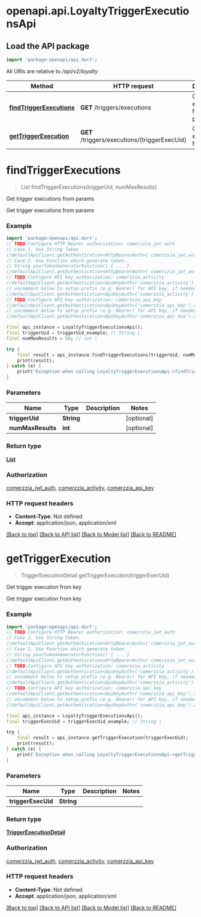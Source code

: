 # openapi.api.LoyaltyTriggerExecutionsApi

## Load the API package
```dart
import 'package:openapi/api.dart';
```

All URIs are relative to */api/v2/loyalty*

Method | HTTP request | Description
------------- | ------------- | -------------
[**findTriggerExecutions**](LoyaltyTriggerExecutionsApi.md#findtriggerexecutions) | **GET** /triggers/executions | Get trigger executions from params
[**getTriggerExecution**](LoyaltyTriggerExecutionsApi.md#gettriggerexecution) | **GET** /triggers/executions/{triggerExecUid} | Get trigger execution from key


# **findTriggerExecutions**
> List<TriggerExecutionDetail> findTriggerExecutions(triggerUid, numMaxResults)

Get trigger executions from params

Get trigger executions from params

### Example
```dart
import 'package:openapi/api.dart';
// TODO Configure HTTP Bearer authorization: comerzzia_jwt_auth
// Case 1. Use String Token
//defaultApiClient.getAuthentication<HttpBearerAuth>('comerzzia_jwt_auth').setAccessToken('YOUR_ACCESS_TOKEN');
// Case 2. Use Function which generate token.
// String yourTokenGeneratorFunction() { ... }
//defaultApiClient.getAuthentication<HttpBearerAuth>('comerzzia_jwt_auth').setAccessToken(yourTokenGeneratorFunction);
// TODO Configure API key authorization: comerzzia_activity
//defaultApiClient.getAuthentication<ApiKeyAuth>('comerzzia_activity').apiKey = 'YOUR_API_KEY';
// uncomment below to setup prefix (e.g. Bearer) for API key, if needed
//defaultApiClient.getAuthentication<ApiKeyAuth>('comerzzia_activity').apiKeyPrefix = 'Bearer';
// TODO Configure API key authorization: comerzzia_api_key
//defaultApiClient.getAuthentication<ApiKeyAuth>('comerzzia_api_key').apiKey = 'YOUR_API_KEY';
// uncomment below to setup prefix (e.g. Bearer) for API key, if needed
//defaultApiClient.getAuthentication<ApiKeyAuth>('comerzzia_api_key').apiKeyPrefix = 'Bearer';

final api_instance = LoyaltyTriggerExecutionsApi();
final triggerUid = triggerUid_example; // String | 
final numMaxResults = 56; // int | 

try {
    final result = api_instance.findTriggerExecutions(triggerUid, numMaxResults);
    print(result);
} catch (e) {
    print('Exception when calling LoyaltyTriggerExecutionsApi->findTriggerExecutions: $e\n');
}
```

### Parameters

Name | Type | Description  | Notes
------------- | ------------- | ------------- | -------------
 **triggerUid** | **String**|  | [optional] 
 **numMaxResults** | **int**|  | [optional] 

### Return type

[**List<TriggerExecutionDetail>**](TriggerExecutionDetail.md)

### Authorization

[comerzzia_jwt_auth](../README.md#comerzzia_jwt_auth), [comerzzia_activity](../README.md#comerzzia_activity), [comerzzia_api_key](../README.md#comerzzia_api_key)

### HTTP request headers

 - **Content-Type**: Not defined
 - **Accept**: application/json, application/xml

[[Back to top]](#) [[Back to API list]](../README.md#documentation-for-api-endpoints) [[Back to Model list]](../README.md#documentation-for-models) [[Back to README]](../README.md)

# **getTriggerExecution**
> TriggerExecutionDetail getTriggerExecution(triggerExecUid)

Get trigger execution from key

Get trigger execution from key

### Example
```dart
import 'package:openapi/api.dart';
// TODO Configure HTTP Bearer authorization: comerzzia_jwt_auth
// Case 1. Use String Token
//defaultApiClient.getAuthentication<HttpBearerAuth>('comerzzia_jwt_auth').setAccessToken('YOUR_ACCESS_TOKEN');
// Case 2. Use Function which generate token.
// String yourTokenGeneratorFunction() { ... }
//defaultApiClient.getAuthentication<HttpBearerAuth>('comerzzia_jwt_auth').setAccessToken(yourTokenGeneratorFunction);
// TODO Configure API key authorization: comerzzia_activity
//defaultApiClient.getAuthentication<ApiKeyAuth>('comerzzia_activity').apiKey = 'YOUR_API_KEY';
// uncomment below to setup prefix (e.g. Bearer) for API key, if needed
//defaultApiClient.getAuthentication<ApiKeyAuth>('comerzzia_activity').apiKeyPrefix = 'Bearer';
// TODO Configure API key authorization: comerzzia_api_key
//defaultApiClient.getAuthentication<ApiKeyAuth>('comerzzia_api_key').apiKey = 'YOUR_API_KEY';
// uncomment below to setup prefix (e.g. Bearer) for API key, if needed
//defaultApiClient.getAuthentication<ApiKeyAuth>('comerzzia_api_key').apiKeyPrefix = 'Bearer';

final api_instance = LoyaltyTriggerExecutionsApi();
final triggerExecUid = triggerExecUid_example; // String | 

try {
    final result = api_instance.getTriggerExecution(triggerExecUid);
    print(result);
} catch (e) {
    print('Exception when calling LoyaltyTriggerExecutionsApi->getTriggerExecution: $e\n');
}
```

### Parameters

Name | Type | Description  | Notes
------------- | ------------- | ------------- | -------------
 **triggerExecUid** | **String**|  | 

### Return type

[**TriggerExecutionDetail**](TriggerExecutionDetail.md)

### Authorization

[comerzzia_jwt_auth](../README.md#comerzzia_jwt_auth), [comerzzia_activity](../README.md#comerzzia_activity), [comerzzia_api_key](../README.md#comerzzia_api_key)

### HTTP request headers

 - **Content-Type**: Not defined
 - **Accept**: application/json, application/xml

[[Back to top]](#) [[Back to API list]](../README.md#documentation-for-api-endpoints) [[Back to Model list]](../README.md#documentation-for-models) [[Back to README]](../README.md)

